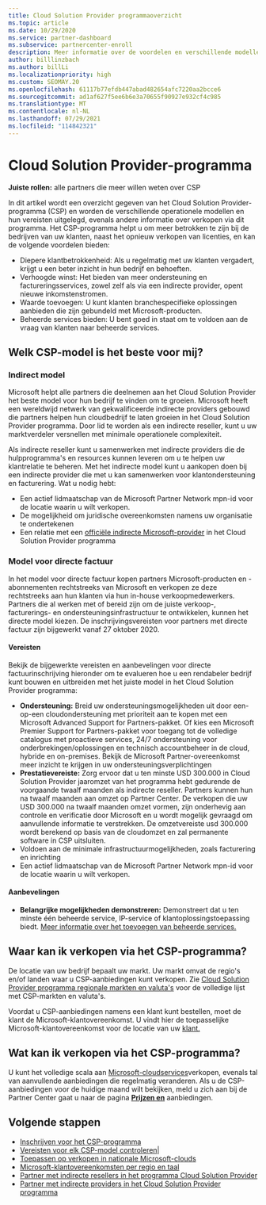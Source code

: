 ```yaml
---
title: Cloud Solution Provider programmaoverzicht
ms.topic: article
ms.date: 10/29/2020
ms.service: partner-dashboard
ms.subservice: partnercenter-enroll
description: Meer informatie over de voordelen en verschillende modellen in het programma Cloud Solution Provider (CSP) om uw bedrijf te helpen groeien met nieuwe klanten en nieuwe expertise.
author: billlinzbach
ms.author: billLi
ms.localizationpriority: high
ms.custom: SEOMAY.20
ms.openlocfilehash: 61117b77efdb447abad482654afc7220aa2bcce6
ms.sourcegitcommit: ad1af627f5ee6b6e3a70655f90927e932cf4c985
ms.translationtype: MT
ms.contentlocale: nl-NL
ms.lasthandoff: 07/29/2021
ms.locfileid: "114842321"
---
```

# <a name="cloud-solution-provider-program"></a>Cloud Solution Provider-programma 

**Juiste rollen:** alle partners die meer willen weten over CSP

In dit artikel wordt een overzicht gegeven van het Cloud Solution Provider-programma (CSP) en worden de verschillende operationele modellen en hun vereisten uitgelegd, evenals andere informatie over verkopen via dit programma.  Het CSP-programma helpt u om meer betrokken te zijn bij de bedrijven van uw klanten, naast het opnieuw verkopen van licenties, en kan de volgende voordelen bieden: 

- Diepere klantbetrokkenheid: Als u regelmatig met uw klanten vergadert, krijgt u een beter inzicht in hun bedrijf en behoeften.
- Verhoogde winst: Het bieden van meer ondersteuning en factureringsservices, zowel zelf als via een indirecte provider, opent nieuwe inkomstenstromen.  
- Waarde toevoegen: U kunt klanten branchespecifieke oplossingen aanbieden die zijn gebundeld met Microsoft-producten.
- Beheerde services bieden: U bent goed in staat om te voldoen aan de vraag van klanten naar beheerde services. 

## <a name="which-csp-model-is-best-for-me"></a>Welk CSP-model is het beste voor mij?

### <a name="indirect-model"></a>Indirect model

Microsoft helpt alle partners die deelnemen aan het Cloud Solution Provider het beste model voor hun bedrijf te vinden om te groeien. Microsoft heeft een wereldwijd netwerk van gekwalificeerde indirecte providers gebouwd die partners helpen hun cloudbedrijf te laten groeien in het Cloud Solution Provider programma. Door lid te worden als een indirecte reseller, kunt u uw marktverdeler versnellen met minimale operationele complexiteit. 

Als indirecte reseller kunt u samenwerken met indirecte providers die de hulpprogramma's en resources kunnen leveren om u te helpen uw klantrelatie te beheren. Met het indirecte model kunt u aankopen doen bij een indirecte provider die met u kan samenwerken voor klantondersteuning en facturering.
Wat u nodig hebt: 

- Een actief lidmaatschap van de Microsoft Partner Network mpn-id voor de locatie waarin u wilt verkopen.
- De mogelijkheid om juridische overeenkomsten namens uw organisatie te ondertekenen
- Een relatie met een [officiële indirecte Microsoft-provider](https://partnercenter.microsoft.com/partner/find-a-provider) in het Cloud Solution Provider programma

### <a name="direct-bill-model"></a>Model voor directe factuur

In het model voor directe factuur kopen partners Microsoft-producten en -abonnementen rechtstreeks van Microsoft en verkopen ze deze rechtstreeks aan hun klanten via hun in-house verkoopmedewerkers. Partners die al werken met of bereid zijn om de juiste verkoop-, facturerings- en ondersteuningsinfrastructuur te ontwikkelen, kunnen het directe model kiezen. De inschrijvingsvereisten voor partners met directe factuur zijn bijgewerkt vanaf 27 oktober 2020.

#### <a name="requirements"></a>Vereisten

Bekijk de bijgewerkte vereisten en aanbevelingen voor directe factuurinschrijving hieronder om te evalueren hoe u een rendabeler bedrijf kunt bouwen en uitbreiden met het juiste model in het Cloud Solution Provider programma:  

- **Ondersteuning:** Breid uw ondersteuningsmogelijkheden uit door een-op-een cloudondersteuning met prioriteit aan te kopen met een Microsoft Advanced Support for Partners-pakket. Of kies een Microsoft Premier Support for Partners-pakket voor toegang tot de volledige catalogus met proactieve services, 24/7 ondersteuning voor onderbrekingen/oplossingen en technisch accountbeheer in de cloud, hybride en on-premises. Bekijk de Microsoft Partner-overeenkomst meer inzicht te krijgen in uw ondersteuningsverplichtingen
- **Prestatievereiste:** Zorg ervoor dat u ten minste USD 300.000 in Cloud Solution Provider jaaromzet van het programma hebt gedurende de voorgaande twaalf maanden als indirecte reseller. Partners kunnen hun na twaalf maanden aan omzet op Partner Center. De verkopen die uw USD 300.000 na twaalf maanden omzet vormen, zijn onderhevig aan controle en verificatie door Microsoft en u wordt mogelijk gevraagd om aanvullende informatie te verstrekken. De omzetvereiste usd 300.000 wordt berekend op basis van de cloudomzet en zal permanente software in CSP uitsluiten.
- Voldoen aan de minimale infrastructuurmogelijkheden, zoals facturering en inrichting
- Een actief lidmaatschap van de Microsoft Partner Network mpn-id voor de locatie waarin u wilt verkopen.

#### <a name="recommendations"></a>Aanbevelingen

- **Belangrijke mogelijkheden demonstreren:** Demonstreert dat u ten minste één beheerde service, IP-service of klantoplossingstoepassing biedt. [Meer informatie over het toevoegen van beheerde services.](https://partner.microsoft.com/solutions/managed-services) 

## <a name="where-can-i-sell-through-the-csp-program"></a>Waar kan ik verkopen via het CSP-programma?

De locatie van uw bedrijf bepaalt uw markt. Uw markt omvat de regio's en/of landen waar u CSP-aanbiedingen kunt verkopen. Zie [Cloud Solution Provider programma regionale markten en valuta's](regional-authorization-overview.md) voor de volledige lijst met CSP-markten en valuta's.

Voordat u CSP-aanbiedingen namens een klant kunt bestellen, moet de klant de Microsoft-klantovereenkomst. U vindt hier de toepasselijke Microsoft-klantovereenkomst voor de locatie van uw [klant.](agreements.md)  

## <a name="what-can-i-sell-through-the-csp-program"></a>Wat kan ik verkopen via het CSP-programma?

U kunt het volledige scala aan [Microsoft-cloudservices](https://partner.microsoft.com/cloud-solution-provider/products-and-services)verkopen, evenals tal van aanvullende aanbiedingen die regelmatig veranderen. Als u de CSP-aanbiedingen voor de huidige maand wilt bekijken, meld u zich aan bij de Partner Center gaat u naar de pagina [**Prijzen en**](https://partnercenter.microsoft.com/pcv/sales) aanbiedingen.

## <a name="next-steps"></a>Volgende stappen

- [Inschrijven voor het CSP-programma](enrolling-in-the-csp-program.md)
- [Vereisten voor elk CSP-model controleren](https://partnercenter.microsoft.com/partner/cloud-solution-provider)|
- [Toepassen op verkopen in nationale Microsoft-clouds](csp-national-clouds-overview.md)
- [Microsoft-klantovereenkomsten per regio en taal](agreements.md)
- [Partner met indirecte resellers in het programma Cloud Solution Provider](indirect-provider-tasks-in-partner-center.md)
- [Partner met indirecte providers in het Cloud Solution Provider programma](indirect-reseller-tasks-in-partner-center.md)
